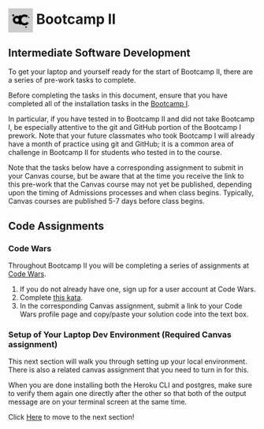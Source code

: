 # <img src="acl-logo.PNG" style="vertical-align:middle" width="50"> Bootcamp II
## Intermediate Software Development

To get your laptop and yourself ready for the start of Bootcamp II, there are a series of pre-work tasks to complete.

Before completing the tasks in this document, ensure that you have completed all of the installation tasks in the [Bootcamp I](https://github.com/alchemycodelab/bootcamp-one-prework).

In particular, if you have tested in to Bootcamp II and did not take Bootcamp I, be especially attentive to the git and GitHub portion of the Bootcamp I prework. Note that your future classmates who took Bootcamp I will already have a month of practice using git and GitHub; it is a common area of challenge in Bootcamp II for students who tested in to the course. 

Note that the tasks below have a corresponding assignment to submit in your Canvas course, but be aware that at the time you receive the link to this pre-work that the Canvas course may not yet be published, depending upon the timing of Admissions processes and when class begins. Typically, Canvas courses are published 5-7 days before class begins.

<!--
## Career Coaching Assignments

1. Reflect on how to boost your [Professional Etiquette](https://codefellows.github.io/common_curriculum/career_coaching/Code_301/Professional_Etiquette)
1. Build up your bank of [Behavioral Questions](https://codefellows.github.io/common_curriculum/career_coaching/Code_301/Behavioral_Questions)
1. Practice your [Professional Pitch](https://codefellows.github.io/common_curriculum/career_coaching/Code_301/Professional_Pitch)
-->

## Code Assignments

### Code Wars

Throughout Bootcamp II you will be completing a series of assignments at [Code Wars](https://www.codewars.com).

1. If you do not already have one, sign up for a user account at Code Wars.
2. Complete [this kata](https://www.codewars.com/kata/check-the-exam).
3. In the corresponding Canvas assignment, submit a link to your Code Wars profile page and copy/paste your solution code into the text box.

### Setup of Your Laptop Dev Environment (Required Canvas assignment)

This next section will walk you through setting up your local environment. There is also a related canvas assignment that you need to turn in for this. 

When you are done installing both the Heroku CLI and postgres, make sure to verify them again one directly after the other so that both of the output message are on your terminal screen at the same time.

Click [Here](./setup_local_env.md) to move to the next section!
